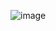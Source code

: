 ![image](https://github.com/Rajesh192110536/CSA1369-TOC/assets/113626176/0a454416-299d-4ad1-b751-8288b5cd4866)
